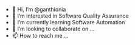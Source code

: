 - 👋 Hi, I’m @ganthionia
- 👀 I’m interested in Software Quality Assurance
- 🌱 I’m currently learning Software Automation
- 💞️ I’m looking to collaborate on ...
- 📫 How to reach me ...

<!---
ganthionia/ganthionia is a ✨ special ✨ repository because its `README.md` (this file) appears on your GitHub profile.
You can click the Preview link to take a look at your changes.
--->
